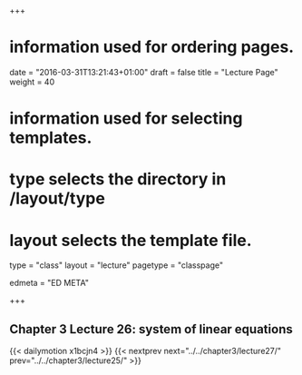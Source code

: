 +++
# information used for ordering pages.
date = "2016-03-31T13:21:43+01:00"
draft = false
title = "Lecture Page"
weight = 40

# information used for selecting templates.
# type selects the directory in /layout/type
# layout selects the template file.

type   = "class"
layout = "lecture"
pagetype = "classpage"





edmeta = "ED META"

+++
## Chapter 3 Lecture 26: system of linear equations
{{< dailymotion x1bcjn4 >}}
{{< nextprev next="../../chapter3/lecture27/"     prev="../../chapter3/lecture25/"  >}}

